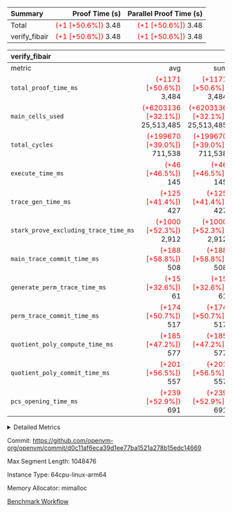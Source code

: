 | Summary | Proof Time (s) | Parallel Proof Time (s) |
|:---|---:|---:|
| Total | <span style='color: red'>(+1 [+50.6%])</span> 3.48 | <span style='color: red'>(+1 [+50.6%])</span> 3.48 |
| verify_fibair | <span style='color: red'>(+1 [+50.6%])</span> 3.48 | <span style='color: red'>(+1 [+50.6%])</span> 3.48 |


| verify_fibair |||||
|:---|---:|---:|---:|---:|
|metric|avg|sum|max|min|
| `total_proof_time_ms ` | <span style='color: red'>(+1171 [+50.6%])</span> 3,484 | <span style='color: red'>(+1171 [+50.6%])</span> 3,484 | <span style='color: red'>(+1171 [+50.6%])</span> 3,484 | <span style='color: red'>(+1171 [+50.6%])</span> 3,484 |
| `main_cells_used     ` | <span style='color: red'>(+6203136 [+32.1%])</span> 25,513,485 | <span style='color: red'>(+6203136 [+32.1%])</span> 25,513,485 | <span style='color: red'>(+6203136 [+32.1%])</span> 25,513,485 | <span style='color: red'>(+6203136 [+32.1%])</span> 25,513,485 |
| `total_cycles        ` | <span style='color: red'>(+199670 [+39.0%])</span> 711,538 | <span style='color: red'>(+199670 [+39.0%])</span> 711,538 | <span style='color: red'>(+199670 [+39.0%])</span> 711,538 | <span style='color: red'>(+199670 [+39.0%])</span> 711,538 |
| `execute_time_ms     ` | <span style='color: red'>(+46 [+46.5%])</span> 145 | <span style='color: red'>(+46 [+46.5%])</span> 145 | <span style='color: red'>(+46 [+46.5%])</span> 145 | <span style='color: red'>(+46 [+46.5%])</span> 145 |
| `trace_gen_time_ms   ` | <span style='color: red'>(+125 [+41.4%])</span> 427 | <span style='color: red'>(+125 [+41.4%])</span> 427 | <span style='color: red'>(+125 [+41.4%])</span> 427 | <span style='color: red'>(+125 [+41.4%])</span> 427 |
| `stark_prove_excluding_trace_time_ms` | <span style='color: red'>(+1000 [+52.3%])</span> 2,912 | <span style='color: red'>(+1000 [+52.3%])</span> 2,912 | <span style='color: red'>(+1000 [+52.3%])</span> 2,912 | <span style='color: red'>(+1000 [+52.3%])</span> 2,912 |
| `main_trace_commit_time_ms` | <span style='color: red'>(+188 [+58.8%])</span> 508 | <span style='color: red'>(+188 [+58.8%])</span> 508 | <span style='color: red'>(+188 [+58.8%])</span> 508 | <span style='color: red'>(+188 [+58.8%])</span> 508 |
| `generate_perm_trace_time_ms` | <span style='color: red'>(+15 [+32.6%])</span> 61 | <span style='color: red'>(+15 [+32.6%])</span> 61 | <span style='color: red'>(+15 [+32.6%])</span> 61 | <span style='color: red'>(+15 [+32.6%])</span> 61 |
| `perm_trace_commit_time_ms` | <span style='color: red'>(+174 [+50.7%])</span> 517 | <span style='color: red'>(+174 [+50.7%])</span> 517 | <span style='color: red'>(+174 [+50.7%])</span> 517 | <span style='color: red'>(+174 [+50.7%])</span> 517 |
| `quotient_poly_compute_time_ms` | <span style='color: red'>(+185 [+47.2%])</span> 577 | <span style='color: red'>(+185 [+47.2%])</span> 577 | <span style='color: red'>(+185 [+47.2%])</span> 577 | <span style='color: red'>(+185 [+47.2%])</span> 577 |
| `quotient_poly_commit_time_ms` | <span style='color: red'>(+201 [+56.5%])</span> 557 | <span style='color: red'>(+201 [+56.5%])</span> 557 | <span style='color: red'>(+201 [+56.5%])</span> 557 | <span style='color: red'>(+201 [+56.5%])</span> 557 |
| `pcs_opening_time_ms ` | <span style='color: red'>(+239 [+52.9%])</span> 691 | <span style='color: red'>(+239 [+52.9%])</span> 691 | <span style='color: red'>(+239 [+52.9%])</span> 691 | <span style='color: red'>(+239 [+52.9%])</span> 691 |



<details>
<summary>Detailed Metrics</summary>

|  | verify_program_compile_ms | total_cells | stark_prove_excluding_trace_time_ms | quotient_poly_compute_time_ms | quotient_poly_commit_time_ms | perm_trace_commit_time_ms | pcs_opening_time_ms | main_trace_commit_time_ms |
| --- | --- | --- | --- | --- | --- | --- | --- |
|  | 4 | 65,536 | 67 | 3 | 14 | 0 | 32 | 17 | 

| air_name | rows | quotient_deg | main_cols | interactions | constraints | cells |
| --- | --- | --- | --- | --- | --- | --- |
| AccessAdapterAir<2> |  | 4 |  | 5 | 12 |  | 
| AccessAdapterAir<4> |  | 4 |  | 5 | 12 |  | 
| AccessAdapterAir<8> |  | 4 |  | 5 | 12 |  | 
| FibonacciAir | 32,768 | 1 | 2 |  | 5 | 65,536 | 
| FriReducedOpeningAir |  | 4 |  | 35 | 59 |  | 
| NativePoseidon2Air<BabyBearParameters>, 1> |  | 4 |  | 31 | 302 |  | 
| PhantomAir |  | 4 |  | 3 | 4 |  | 
| ProgramAir |  | 1 |  | 1 | 4 |  | 
| VariableRangeCheckerAir |  | 1 |  | 1 | 4 |  | 
| VmAirWrapper<BranchNativeAdapterAir, BranchEqualCoreAir<1> |  | 2 |  | 11 | 23 |  | 
| VmAirWrapper<JalNativeAdapterAir, JalCoreAir> |  | 4 |  | 7 | 6 |  | 
| VmAirWrapper<NativeAdapterAir<2, 0>, PublicValuesCoreAir> |  | 4 |  | 11 | 22 |  | 
| VmAirWrapper<NativeAdapterAir<2, 1>, FieldArithmeticCoreAir> |  | 4 |  | 15 | 23 |  | 
| VmAirWrapper<NativeLoadStoreAdapterAir<1>, NativeLoadStoreCoreAir<1> |  | 4 |  | 15 | 20 |  | 
| VmAirWrapper<NativeLoadStoreAdapterAir<4>, NativeLoadStoreCoreAir<4> |  | 4 |  | 15 | 20 |  | 
| VmAirWrapper<NativeVectorizedAdapterAir<4>, FieldExtensionCoreAir> |  | 4 |  | 15 | 23 |  | 
| VmConnectorAir |  | 4 |  | 3 | 8 |  | 
| VolatileBoundaryAir |  | 4 |  | 4 | 16 |  | 

| group | trace_gen_time_ms | total_proof_time_ms | total_cycles | total_cells | stark_prove_excluding_trace_time_ms | quotient_poly_compute_time_ms | quotient_poly_commit_time_ms | perm_trace_commit_time_ms | pcs_opening_time_ms | main_trace_commit_time_ms | main_cells_used | generate_perm_trace_time_ms | execute_time_ms |
| --- | --- | --- | --- | --- | --- | --- | --- | --- | --- | --- | --- | --- | --- |
| verify_fibair | 427 | 3,484 | 711,538 | 72,898,584 | 2,912 | 577 | 557 | 517 | 691 | 508 | 25,513,485 | 61 | 145 | 

| group | air_name | rows | prep_cols | perm_cols | main_cols | cells |
| --- | --- | --- | --- | --- | --- | --- |
| verify_fibair | AccessAdapterAir<2> | 131,072 |  | 16 | 11 | 3,538,944 | 
| verify_fibair | AccessAdapterAir<4> | 65,536 |  | 16 | 13 | 1,900,544 | 
| verify_fibair | AccessAdapterAir<8> | 32,768 |  | 16 | 17 | 1,081,344 | 
| verify_fibair | FriReducedOpeningAir | 512 |  | 76 | 64 | 71,680 | 
| verify_fibair | NativePoseidon2Air<BabyBearParameters>, 1> | 8,192 |  | 36 | 348 | 3,145,728 | 
| verify_fibair | PhantomAir | 16,384 |  | 8 | 6 | 229,376 | 
| verify_fibair | ProgramAir | 8,192 |  | 8 | 10 | 147,456 | 
| verify_fibair | VariableRangeCheckerAir | 262,144 | 2 | 8 | 1 | 2,359,296 | 
| verify_fibair | VmAirWrapper<BranchNativeAdapterAir, BranchEqualCoreAir<1> | 262,144 |  | 28 | 23 | 13,369,344 | 
| verify_fibair | VmAirWrapper<JalNativeAdapterAir, JalCoreAir> | 32,768 |  | 12 | 10 | 720,896 | 
| verify_fibair | VmAirWrapper<NativeAdapterAir<2, 1>, FieldArithmeticCoreAir> | 524,288 |  | 20 | 30 | 26,214,400 | 
| verify_fibair | VmAirWrapper<NativeLoadStoreAdapterAir<1>, NativeLoadStoreCoreAir<1> | 262,144 |  | 36 | 25 | 15,990,784 | 
| verify_fibair | VmAirWrapper<NativeLoadStoreAdapterAir<4>, NativeLoadStoreCoreAir<4> | 16,384 |  | 36 | 34 | 1,146,880 | 
| verify_fibair | VmAirWrapper<NativeVectorizedAdapterAir<4>, FieldExtensionCoreAir> | 8,192 |  | 20 | 40 | 491,520 | 
| verify_fibair | VmConnectorAir | 2 | 1 | 8 | 4 | 24 | 
| verify_fibair | VolatileBoundaryAir | 131,072 |  | 8 | 11 | 2,490,368 | 

</details>


Commit: https://github.com/openvm-org/openvm/commit/d0c11af6eca39d1ee77ba1521a278b15edc14669

Max Segment Length: 1048476

Instance Type: 64cpu-linux-arm64

Memory Allocator: mimalloc

[Benchmark Workflow](https://github.com/openvm-org/openvm/actions/runs/12893487278)
